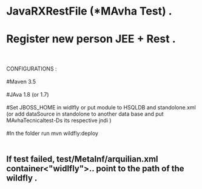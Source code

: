 # JavaRXRestFile (*MAvha Test) .	
# Register new person JEE + Rest .
<br></br>
CONFIGURATIONS : <br></br>
#Maven 3.5<br></br>#JAva 1.8 (or 1.7)<br></br>
#Set JBOSS_HOME in widlfly or put module to HSQLDB and standolone.xml (or add dataSource in standolone to another data base and put MAvhaTecnicaltest-Ds its respective jndi )<br></br>
#In the folder run mvn wildfly:deploy <br></br>
## If test failed, test/MetaInf/arquilian.xml container<"widlfly">.. point to the path of the wildfly .
